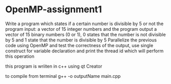 # OpenMP-assignment1

Write a program which states if a certain number is divisible by 5 or not
the program input: a vector of 15 integer numbers and the program
output a vector of 15 binary numbers (0 or 1), 0 states that the number is
not divisible by 5 and 1 state that the number is divisible by 5
Parallelize the previous code using OpenMP and test the correctness of
the output, use single construct for variable declaration and print
the thread id which will perform this operation

this program is wriiten in c++ using qt Creator

to compile from terminal
g++ -o outputName main.cpp
